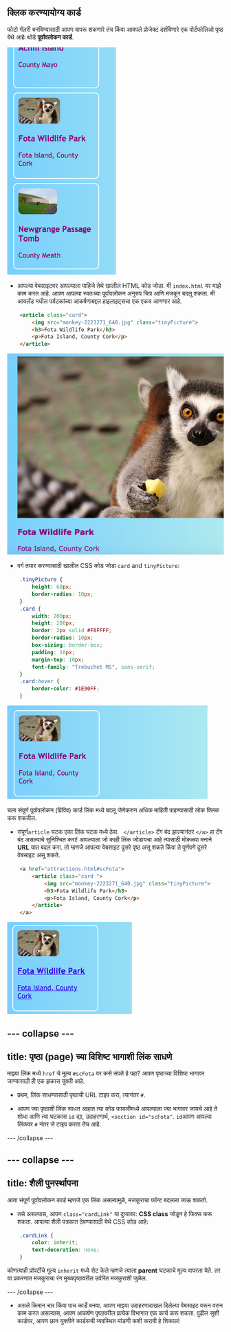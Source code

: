 ## क्लिक करण्यायोग्य कार्ड

फोटो गॅलरी बनविण्यासाठी आपण वापरू शकणारे तंत्र किंवा आवपले प्रोजेक्ट दर्शविणारे एक पोर्टफोलिओ पृष्ठ येथे आहेः थोडे **पूर्वावलोकन कार्ड**.

![कार्डचे, thumbnail आणि काही मजकूर दर्शावून पूर्वावलोकन करा](images/cardsPreview.png)

+ आपल्या वेबसाइटवर आपल्याला पाहिजे तेथे खालील HTML कोड जोडा. मी ` index.html ` वर माझे काम करत आहे. आपण आपल्या स्वतःच्या पूर्वावलोकन अनुरुप चित्र आणि मजकूर बदलू शकता. मी आयर्लंड मधील पर्यटकांच्या आकर्षणाबद्दल हाइलाइट्सचा एक एकत्र आणणार आहे.

```html
    <article class="card">
        <img src="monkey-2223271_640.jpg" class="tinyPicture">
        <h3>Fota Wildlife Park</h3>
        <p>Fota Island, County Cork</p>
    </article>
```

![शैली च्या अगोदर image आणि text लाग़ू होतात](images/cardUnstyled.png)

+ वर्ग तयार करण्यासाठी खालील CSS कोड जोडा `card` and `tinyPicture`:

```css
    .tinyPicture {
        height: 60px;
        border-radius: 10px;
    }
    .card {
        width: 200px;
        height: 200px;
        border: 2px solid #F0FFFF;
        border-radius: 10px;
        box-sizing: border-box;
        padding: 10px;
        margin-top: 10px;
        font-family: "Trebuchet MS", sans-serif;
    }
    .card:hover {
        border-color: #1E90FF;
    }
```

![एका छोट्या कार्डचा परिणाम तयार करण्यासाठी स्टाईलसह Image आणि text](images/cardStyled.png)

चला संपूर्ण पूर्वावलोकन (प्रिविव) कार्ड लिंक मध्ये बदलू जेणेकरुन अधिक माहिती पाहण्यासाठी लोक क्लिक करू शकतील.

+ संपूर्ण`article` घटक एका लिंक घटक मध्ये ठेवा. ` </article>` टॅग बंद झाल्यानंतर `</a>` हा टॅग बंद असल्याचे सुनिश्चित करा! आपल्याला जो काही लिंक जोडायचा आहे त्यासाठी मोकळ्या मनाने **URL** यात बदल करा. तो म्हणजे आपल्या वेबसाइट दुसरे पृष्ठ असू शकते किंवा ते पूर्णपणे दुसरे वेबसाइट असू शकते.

```html
    <a href="attractions.html#scFota">  
        <article class="card ">
            <img src="monkey-2223271_640.jpg" class="tinyPicture">
            <h3>Fota Wildlife Park</h3>
            <p>Fota Island, County Cork</p>
        </article>
    </a>
```

![Text आणि चित्र लिंक मध्ये बदलले आहेत](images/cardLink.png)

## \--- collapse \---

## title: पृष्ठा (page) च्या विशिष्ट भागाशी लिंक साधणे

माझ्या लिंक मध्ये `href` चे मूल्य `#scFota` वर कसे संपते हे पहा? आपण पृष्ठाच्या विशिष्ट भागावर जाण्यासाठी ही एक झकास युक्ती आहे.

+ प्रथम, लिंक साधण्यासाठी पृष्ठाची URL टाइप करा, त्यानंतर ` # `.

+ आपण ज्या पृष्ठाशी लिंक साधत आहात त्या कोड फायलीमध्ये आपल्याला ज्या भागावर जायचे आहे ते शोधा आणि त्या घटकास `id` द्या, उदाहरणार्थ, `<section id="scFota"`. `id`आपण आपल्या लिंकवर `#` नंतर जे टाइप करता तेच आहे.

\--- /collapse \---

## \--- collapse \---

## title: शैली पुनर्स्थापना

आता संपूर्ण पूर्वावलोकन कार्ड म्हणजे एक लिंक असल्यामुळे, मजकूराचा फॉन्ट बदलला जाऊ शकतो.

+ तसे असल्यास, आपण `class="cardLink"` या दुव्यावर: **CSS class** जोडून हे फिक्स करू शकता. आपल्या शैली पत्रकात ठेवण्यासाठी येथे CSS कोड आहे:

```css
    .cardLink {
        color: inherit;
        text-decoration: none;
    }
```

कोणत्याही प्रॉपर्टीचे मूल्य `inherit` मध्ये सेट केले म्हणजे त्याला **parent** घटकाचे मूल्य वापरता येते. तर या प्रकरणात मजकूराचा रंग मुख्यपृष्ठावरील उर्वरित मजकुराशी जुळेल.

\--- /collapse \---

+ असले किमान चार किंवा पाच कार्डे बनवा. आपण माझ्या उदाहरणादाखल दिलेल्या वेबसाइट वरून वरुन काम करत असल्यास, आपण आकर्षण पृष्ठावरील प्रत्येक विभागात एक कार्य करू शकता. पुढील सुशी कार्डवर, आपण छान युक्तीने कार्डसची व्यवस्थित मांडणी कशी करावी हे शिकाल!